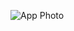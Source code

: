 ![App Photo](https://github.com/nirobtareq/MYQuiz-2303/assets/76160382/44cfcf3c-f626-4fde-920a-225068dcb863)
